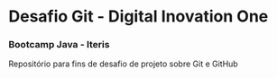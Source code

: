 # Desafio Git - Digital Inovation One
### Bootcamp Java - Iteris

Repositório para fins de desafio de projeto sobre Git e GitHub
